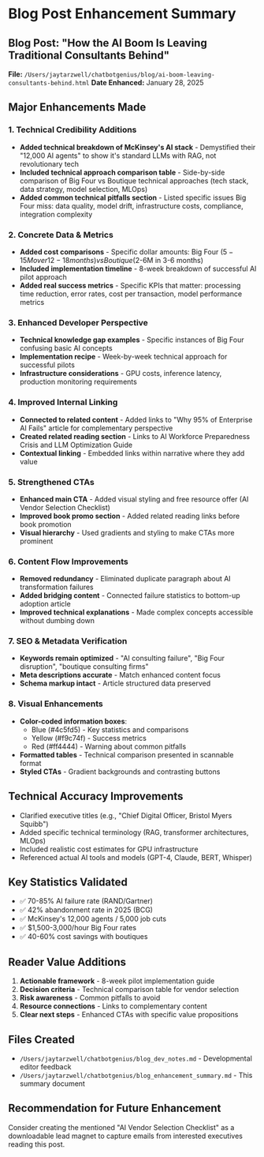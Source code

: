 # Blog Post Enhancement Summary

## Blog Post: "How the AI Boom Is Leaving Traditional Consultants Behind"
**File:** `/Users/jaytarzwell/chatbotgenius/blog/ai-boom-leaving-consultants-behind.html`
**Date Enhanced:** January 28, 2025

## Major Enhancements Made

### 1. Technical Credibility Additions
- **Added technical breakdown of McKinsey's AI stack** - Demystified their "12,000 AI agents" to show it's standard LLMs with RAG, not revolutionary tech
- **Included technical approach comparison table** - Side-by-side comparison of Big Four vs Boutique technical approaches (tech stack, data strategy, model selection, MLOps)
- **Added common technical pitfalls section** - Listed specific issues Big Four miss: data quality, model drift, infrastructure costs, compliance, integration complexity

### 2. Concrete Data & Metrics
- **Added cost comparisons** - Specific dollar amounts: Big Four ($5-15M over 12-18 months) vs Boutique ($2-6M in 3-6 months)
- **Included implementation timeline** - 8-week breakdown of successful AI pilot approach
- **Added real success metrics** - Specific KPIs that matter: processing time reduction, error rates, cost per transaction, model performance metrics

### 3. Enhanced Developer Perspective
- **Technical knowledge gap examples** - Specific instances of Big Four confusing basic AI concepts
- **Implementation recipe** - Week-by-week technical approach for successful pilots
- **Infrastructure considerations** - GPU costs, inference latency, production monitoring requirements

### 4. Improved Internal Linking
- **Connected to related content** - Added links to "Why 95% of Enterprise AI Fails" article for complementary perspective
- **Created related reading section** - Links to AI Workforce Preparedness Crisis and LLM Optimization Guide
- **Contextual linking** - Embedded links within narrative where they add value

### 5. Strengthened CTAs
- **Enhanced main CTA** - Added visual styling and free resource offer (AI Vendor Selection Checklist)
- **Improved book promo section** - Added related reading links before book promotion
- **Visual hierarchy** - Used gradients and styling to make CTAs more prominent

### 6. Content Flow Improvements
- **Removed redundancy** - Eliminated duplicate paragraph about AI transformation failures
- **Added bridging content** - Connected failure statistics to bottom-up adoption article
- **Improved technical explanations** - Made complex concepts accessible without dumbing down

### 7. SEO & Metadata Verification
- **Keywords remain optimized** - "AI consulting failure", "Big Four disruption", "boutique consulting firms"
- **Meta descriptions accurate** - Match enhanced content focus
- **Schema markup intact** - Article structured data preserved

### 8. Visual Enhancements
- **Color-coded information boxes**:
  - Blue (#4c5fd5) - Key statistics and comparisons
  - Yellow (#f9c74f) - Success metrics
  - Red (#ff4444) - Warning about common pitfalls
- **Formatted tables** - Technical comparison presented in scannable format
- **Styled CTAs** - Gradient backgrounds and contrasting buttons

## Technical Accuracy Improvements
- Clarified executive titles (e.g., "Chief Digital Officer, Bristol Myers Squibb")
- Added specific technical terminology (RAG, transformer architectures, MLOps)
- Included realistic cost estimates for GPU infrastructure
- Referenced actual AI tools and models (GPT-4, Claude, BERT, Whisper)

## Key Statistics Validated
- ✅ 70-85% AI failure rate (RAND/Gartner)
- ✅ 42% abandonment rate in 2025 (BCG)
- ✅ McKinsey's 12,000 agents / 5,000 job cuts
- ✅ $1,500-3,000/hour Big Four rates
- ✅ 40-60% cost savings with boutiques

## Reader Value Additions
1. **Actionable framework** - 8-week pilot implementation guide
2. **Decision criteria** - Technical comparison table for vendor selection
3. **Risk awareness** - Common pitfalls to avoid
4. **Resource connections** - Links to complementary content
5. **Clear next steps** - Enhanced CTAs with specific value propositions

## Files Created
- `/Users/jaytarzwell/chatbotgenius/blog_dev_notes.md` - Developmental editor feedback
- `/Users/jaytarzwell/chatbotgenius/blog_enhancement_summary.md` - This summary document

## Recommendation for Future Enhancement
Consider creating the mentioned "AI Vendor Selection Checklist" as a downloadable lead magnet to capture emails from interested executives reading this post.